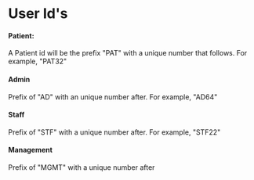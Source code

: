 # User Id's

#### Patient:

A Patient id will be the prefix "PAT" with a unique number that follows. For example, "PAT32"

#### Admin

Prefix of "AD" with an unique number after. For example, "AD64"

#### Staff

Prefix of "STF" with a unique number after. For example, "STF22"

#### Management

Prefix of "MGMT" with a unique number after